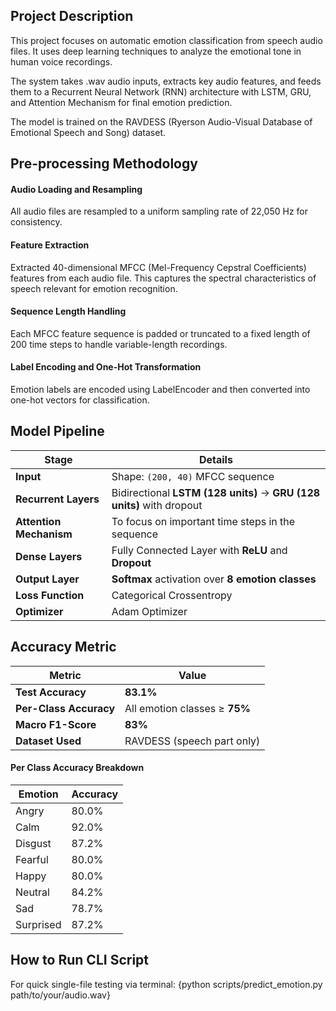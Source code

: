 ## Project Description
This project focuses on automatic emotion classification from speech audio files. It uses deep learning techniques to analyze the emotional tone in human voice recordings.

The system takes .wav audio inputs, extracts key audio features, and feeds them to a Recurrent Neural Network (RNN) architecture with LSTM, GRU, and Attention Mechanism for final emotion prediction.

The model is trained on the RAVDESS (Ryerson Audio-Visual Database of Emotional Speech and Song) dataset.

##  Pre-processing Methodology
#### Audio Loading and Resampling
All audio files are resampled to a uniform sampling rate of 22,050 Hz for consistency.

#### Feature Extraction
Extracted 40-dimensional MFCC (Mel-Frequency Cepstral Coefficients) features from each audio file.
This captures the spectral characteristics of speech relevant for emotion recognition.

#### Sequence Length Handling
Each MFCC feature sequence is padded or truncated to a fixed length of 200 time steps to handle variable-length recordings.

#### Label Encoding and One-Hot Transformation
Emotion labels are encoded using LabelEncoder and then converted into one-hot vectors for classification.

## Model Pipeline

| Stage                   | Details                                                               |
| ----------------------- | --------------------------------------------------------------------- |
| **Input**               | Shape: `(200, 40)` MFCC sequence                                      |
| **Recurrent Layers**    | Bidirectional **LSTM (128 units)** → **GRU (128 units)** with dropout |
| **Attention Mechanism** | To focus on important time steps in the sequence                      |
| **Dense Layers**        | Fully Connected Layer with **ReLU** and **Dropout**                   |
| **Output Layer**        | **Softmax** activation over **8 emotion classes**                     |
| **Loss Function**       | Categorical Crossentropy                                              |
| **Optimizer**           | Adam Optimizer                                                        |

## Accuracy Metric

| Metric                 | Value                         |
| ---------------------- | ----------------------------- |
| **Test Accuracy**      | **83.1%**                     |
| **Per-Class Accuracy** | All emotion classes ≥ **75%** |
| **Macro F1-Score**     | **83%**                       |
| **Dataset Used**       | RAVDESS (speech part only)    |
#### Per Class Accuracy Breakdown

| Emotion   | Accuracy |
| --------- | -------- |
| Angry     | 80.0%    |
| Calm      | 92.0%    |
| Disgust   | 87.2%    |
| Fearful   | 80.0%    |
| Happy     | 80.0%    |
| Neutral   | 84.2%    |
| Sad       | 78.7%    |
| Surprised | 87.2%    |

## How to Run CLI Script
For quick single-file testing via terminal:
{python scripts/predict_emotion.py path/to/your/audio.wav}

